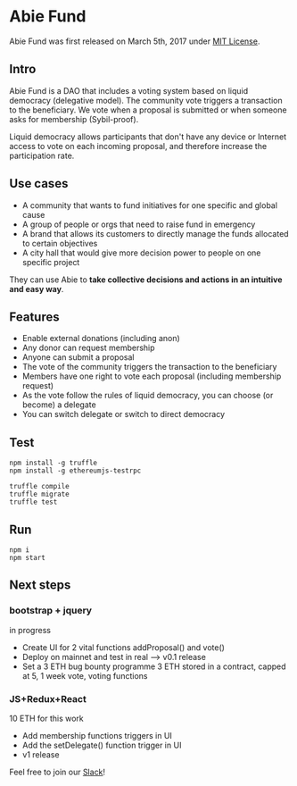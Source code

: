 # Abie Fund

Abie Fund was first released on March 5th, 2017 under [MIT License](https://github.com/AbieFund/abie/blob/master/LICENSE).

## Intro

Abie Fund is a DAO that includes a voting system based on liquid democracy (delegative model). The community vote triggers a transaction to the beneficiary. We vote when a proposal is submitted or when someone asks for membership (Sybil-proof).

Liquid democracy allows participants that don't have any device or Internet access to vote on each incoming proposal, and therefore increase the participation rate. 

## Use cases

* A community that wants to fund initiatives for one specific and global cause
* A group of people or orgs that need to raise fund in emergency
* A brand that allows its customers to directly manage the funds allocated to certain objectives
* A city hall that would give more decision power to people on one specific project

They can use Abie to **take collective decisions and actions in an intuitive and easy way**.

## Features

* Enable external donations (including anon)
* Any donor can request membership
* Anyone can submit a proposal
* The vote of the community triggers the transaction to the beneficiary
* Members have one right to vote each proposal (including membership request)
* As the vote follow the rules of liquid democracy, you can choose (or become) a delegate
* You can switch delegate or switch to direct democracy

## Test

```
npm install -g truffle
npm install -g ethereumjs-testrpc
```

```
truffle compile
truffle migrate
truffle test
```

## Run

```
npm i
npm start
```

## Next steps

### bootstrap + jquery 
in progress

* Create UI for 2 vital functions addProposal() and vote()
* Deploy on mainnet and test in real --> v0.1 release
* Set a 3 ETH bug bounty programme 3 ETH stored in a contract, capped at 5, 1 week vote, voting functions

### JS+Redux+React
10 ETH for this work

* Add membership functions triggers in UI
* Add the setDelegate() function trigger in UI
* v1 release

Feel free to join our [Slack](http://slack.abie.fund)!
